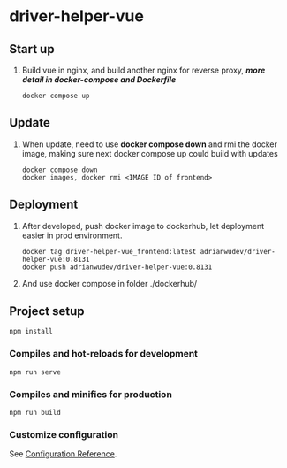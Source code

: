 # driver-helper-vue
## Start up
1. Build vue in nginx, and build another nginx for reverse proxy, ***more detail in docker-compose and Dockerfile***
   ```
   docker compose up
   ```
## Update
1. When update, need to use **docker compose down** and rmi the docker image, making sure next docker compose up could build with updates
   ```
   docker compose down
   docker images, docker rmi <IMAGE ID of frontend>
   ```

## Deployment
1. After developed, push docker image to dockerhub, let deployment easier in prod environment.
   ```
   docker tag driver-helper-vue_frontend:latest adrianwudev/driver-helper-vue:0.8131
   docker push adrianwudev/driver-helper-vue:0.8131
   ```
2. And use docker compose in folder ./dockerhub/

## Project setup
```
npm install
```

### Compiles and hot-reloads for development
```
npm run serve
```

### Compiles and minifies for production
```
npm run build
```

### Customize configuration
See [Configuration Reference](https://cli.vuejs.org/config/).
